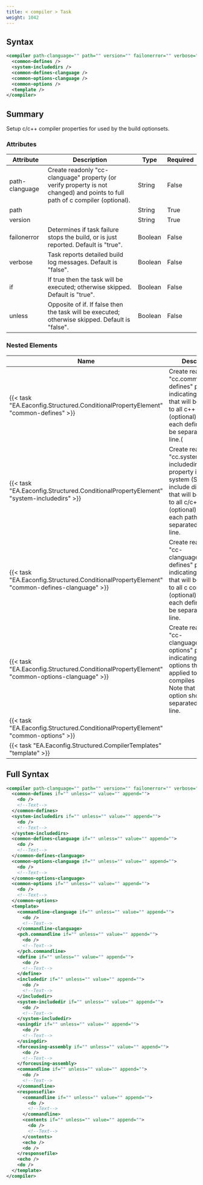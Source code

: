 ```yaml
---
title: < compiler > Task
weight: 1042
---
```

## Syntax
```xml
<compiler path-clanguage="" path="" version="" failonerror="" verbose="" if="" unless="">
  <common-defines />
  <system-includedirs />
  <common-defines-clanguage />
  <common-options-clanguage />
  <common-options />
  <template />
</compiler>
```
## Summary ##
Setup c/c++ compiler properties for used by the build optionsets.


### Attributes
| Attribute | Description | Type | Required |
| --------- | ----------- | ---- | -------- |
| path-clanguage | Create readonly &quot;cc-clanguage&quot; property (or verify property is not changed) and points to full path of c compiler (optional). | String | False |
| path |  | String | True |
| version |  | String | True |
| failonerror | Determines if task failure stops the build, or is just reported. Default is &quot;true&quot;. | Boolean | False |
| verbose | Task reports detailed build log messages.  Default is &quot;false&quot;. | Boolean | False |
| if | If true then the task will be executed; otherwise skipped. Default is &quot;true&quot;. | Boolean | False |
| unless | Opposite of if.  If false then the task will be executed; otherwise skipped. Default is &quot;false&quot;. | Boolean | False |

### Nested Elements
| Name | Description | Type | Required |
| ---- | ----------- | ---- | -------- |
| {{< task "EA.Eaconfig.Structured.ConditionalPropertyElement" "common-defines" >}}| Create readonly &quot;cc.common-defines&quot; property indicating defines that will be applied to all c++ compiles (optional).  Note that each define should be separated by new line.( | {{< task "EA.Eaconfig.Structured.ConditionalPropertyElement" >}} | False |
| {{< task "EA.Eaconfig.Structured.ConditionalPropertyElement" "system-includedirs" >}}| Create readonly &quot;cc.system-includedirs&quot; property indicating system (SDK) include directories that will be applied to all c/c++ compiles (optional).  Note that each path should be separated by new line. | {{< task "EA.Eaconfig.Structured.ConditionalPropertyElement" >}} | False |
| {{< task "EA.Eaconfig.Structured.ConditionalPropertyElement" "common-defines-clanguage" >}}| Create readonly &quot;cc-clanguage.common-defines&quot; property indicating defines that will be applied to all c compiles (optional).  Note that each define should be separated by new line. | {{< task "EA.Eaconfig.Structured.ConditionalPropertyElement" >}} | False |
| {{< task "EA.Eaconfig.Structured.ConditionalPropertyElement" "common-options-clanguage" >}}| Create readonly &quot;cc-clanguage.common-options&quot; property indicating compiler options that will be applied to all c compiles (optional).  Note that each option should be separated by new line. | {{< task "EA.Eaconfig.Structured.ConditionalPropertyElement" >}} | False |
| {{< task "EA.Eaconfig.Structured.ConditionalPropertyElement" "common-options" >}}|  | {{< task "EA.Eaconfig.Structured.ConditionalPropertyElement" >}} | False |
| {{< task "EA.Eaconfig.Structured.CompilerTemplates" "template" >}}|  | {{< task "EA.Eaconfig.Structured.CompilerTemplates" >}} | True |

## Full Syntax
```xml
<compiler path-clanguage="" path="" version="" failonerror="" verbose="" if="" unless="">
  <common-defines if="" unless="" value="" append="">
    <do />
    <!--Text-->
  </common-defines>
  <system-includedirs if="" unless="" value="" append="">
    <do />
    <!--Text-->
  </system-includedirs>
  <common-defines-clanguage if="" unless="" value="" append="">
    <do />
    <!--Text-->
  </common-defines-clanguage>
  <common-options-clanguage if="" unless="" value="" append="">
    <do />
    <!--Text-->
  </common-options-clanguage>
  <common-options if="" unless="" value="" append="">
    <do />
    <!--Text-->
  </common-options>
  <template>
    <commandline-clanguage if="" unless="" value="" append="">
      <do />
      <!--Text-->
    </commandline-clanguage>
    <pch.commandline if="" unless="" value="" append="">
      <do />
      <!--Text-->
    </pch.commandline>
    <define if="" unless="" value="" append="">
      <do />
      <!--Text-->
    </define>
    <includedir if="" unless="" value="" append="">
      <do />
      <!--Text-->
    </includedir>
    <system-includedir if="" unless="" value="" append="">
      <do />
      <!--Text-->
    </system-includedir>
    <usingdir if="" unless="" value="" append="">
      <do />
      <!--Text-->
    </usingdir>
    <forceusing-assembly if="" unless="" value="" append="">
      <do />
      <!--Text-->
    </forceusing-assembly>
    <commandline if="" unless="" value="" append="">
      <do />
      <!--Text-->
    </commandline>
    <responsefile>
      <commandline if="" unless="" value="" append="">
        <do />
        <!--Text-->
      </commandline>
      <contents if="" unless="" value="" append="">
        <do />
        <!--Text-->
      </contents>
      <echo />
      <do />
    </responsefile>
    <echo />
    <do />
  </template>
</compiler>
```
